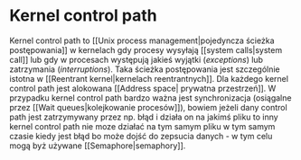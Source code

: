 # Kernel control path
Kernel control path to [[Unix process management|pojedyncza ścieżka postępowania]] w kernelach gdy procesy wysyłają [[system calls|system call]] lub gdy w procesach występują jakieś wyjątki (*exceptions*) lub zatrzymania (*interruptions*). Taka ścieżka postępowania jest szczególnie istotna w [[Reentrant kernel|kernelach reentrantnych]]. Dla każdego kernel control path jest alokowana [[Address space| prywatna przestrzeń]]. W przypadku kernel control path bardzo ważna jest synchronizacja (osiągalne przez [[Wait queues|kolejkowanie procesów]]), bowiem jeżeli dany control path jest zatrzymywany przez np. błąd i działa on na jakimś pliku to inny kernel control path nie moze działać na tym samym pliku w tym samym czasie kiedy jest błąd bo może dojść do zepsucia danych - w tym celu mogą byż używane [[Semaphore|semaphory]].